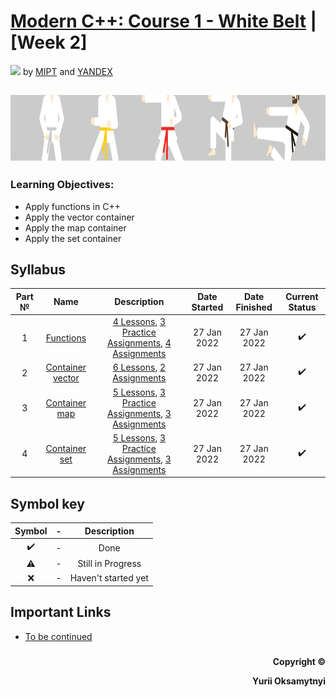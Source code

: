 # [Modern C++: Course 1 - White Belt](https://www.coursera.org/learn/c-plus-plus-white)  | [Week 2]
<img src="https://info.nyif.com/wp-content/uploads/2019/05/coursera_logo.jpg" height="15" /> by [MIPT](https://www.mipt.ru) and [YANDEX](https://www.yandex.ru) 
## <img src="https://github.com/allwak/coursera-modern-cpp-course1-white-belt-byOks/blob/master/Pic/16-Yandex-291-1500_430-1500_430.jpg" height="105" />

### Learning Objectives:
- Apply functions in C++
- Apply the vector container
- Apply the map container
- Apply the set container


## Syllabus
Part №     | Name          | Description   | Date Started  | Date Finished | Current Status  
:-----------: | :------------------------------------: | :---------------------------------------------------: | :-----------: | :-----------: | :-----------: 
1 |[Functions](https://github.com/allwak/coursera-modern-cpp-course1-white-belt-byOks/tree/master/Week%20-%202/%5BPart%201%5D%20Functions)| [4 Lessons](https://github.com/allwak/coursera-modern-cpp-course1-white-belt-byOks/tree/master/Week%20-%202/%5BPart%201%5D%20Functions/Lessons), [3 Practice Assignments](https://github.com/allwak/coursera-modern-cpp-course1-white-belt-byOks/tree/master/Week%20-%202/%5BPart%201%5D%20Functions/Practice%20Assignments), [4 Assignments](https://github.com/allwak/coursera-modern-cpp-course1-white-belt-byOks/tree/master/Week%20-%202/%5BPart%201%5D%20Functions/Assignments)|27 Jan 2022|27 Jan 2022|✔️
2 |[Container vector](https://github.com/allwak/coursera-modern-cpp-course1-white-belt-byOks/tree/master/Week%20-%202/%5BPart%202%5D%20Container%20vector)| [6 Lessons](https://github.com/allwak/coursera-modern-cpp-course1-white-belt-byOks/tree/master/Week%20-%201/%5BPart%202%5D%20Basic%20operatioins/Lessons), [2 Assignments](https://github.com/allwak/coursera-modern-cpp-course1-white-belt-byOks/tree/master/Week%20-%201/%5BPart%202%5D%20Basic%20operatioins/Assignments) |27 Jan 2022|27 Jan 2022|✔️
3 |[Container map](https://github.com/allwak/coursera-modern-cpp-course1-white-belt-byOks/tree/master/Week%20-%202/%5BPart%203%5D%20Container%20map)|[5 Lessons](https://github.com/allwak/coursera-modern-cpp-course1-white-belt-byOks/tree/master/Week%20-%201/%5BPart%203%5D%20Conditional%20operator%20and%20loops/Lessons), [3 Practice Assignments](https://github.com/allwak/coursera-modern-cpp-course1-white-belt-byOks/tree/master/Week%20-%201/%5BPart%203%5D%20Conditional%20operator%20and%20loops/Practice%20Assignments), [3 Assignments](https://github.com/allwak/coursera-modern-cpp-course1-white-belt-byOks/tree/master/Week%20-%201/%5BPart%203%5D%20Conditional%20operator%20and%20loops/Assignments)|27 Jan 2022|27 Jan 2022|✔️
4 |[Container set](https://github.com/allwak/coursera-modern-cpp-course1-white-belt-byOks/tree/master/Week%20-%202/%5BPart%204%5D%20Container%20set)|[5 Lessons](https://github.com/allwak/coursera-modern-cpp-course1-white-belt-byOks/tree/master/Week%20-%201/%5BPart%203%5D%20Conditional%20operator%20and%20loops/Lessons), [3 Practice Assignments](https://github.com/allwak/coursera-modern-cpp-course1-white-belt-byOks/tree/master/Week%20-%201/%5BPart%203%5D%20Conditional%20operator%20and%20loops/Practice%20Assignments), [3 Assignments](https://github.com/allwak/coursera-modern-cpp-course1-white-belt-byOks/tree/master/Week%20-%201/%5BPart%203%5D%20Conditional%20operator%20and%20loops/Assignments)|27 Jan 2022|27 Jan 2022|✔️



## Symbol key
Symbol|  -   | Description
:----:|:----:|:----: 
✔️   |  -   | Done  
⚠️    |  -   | Still in Progress
❌   |  -   | Haven't started yet

## Important Links

* [To be continued](https://i.gifer.com/9gTX.gif)
###
<p align="right"><b>Copyright ©️</b></p>
<p align="right"><b>Yurii Oksamytnyi</b></p>
